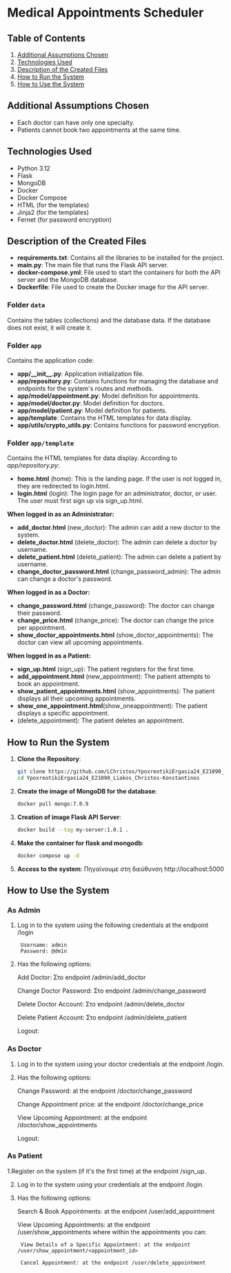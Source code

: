 #  Medical Appointments Scheduler

## Table of Contents

1. [Additional Assumptions Chosen](#additional-assumptions-chosen)
2. [Technologies Used](#technologies-used)
3. [Description of the Created Files](#description-of-the-created-files)
4. [How to Run the System](#how-to-run-the-system)
5. [How to Use the System](#how-to-use-the-system)

## Additional Assumptions Chosen

- Each doctor can have only one specialty.
- Patients cannot book two appointments at the same time.

## Technologies Used

- Python 3.12
- Flask
- MongoDB
- Docker
- Docker Compose
- HTML (for the templates)
- Jinja2 (for the templates)
- Fernet (for password encryption)

## Description of the Created Files

- **requirements.txt**: Contains all the libraries to be installed for the project.
- **main.py**: The main file that runs the Flask API server.
- **docker-compose.yml**: File used to start the containers for both the API server and the MongoDB database.
- **Dockerfile**: File used to create the Docker image for the API server.

### Folder `data`

Contains the tables (collections) and the database data. If the database does not exist, it will create it.

### Folder `app`

Contains the application code:

- **app/\_\_init\_\_.py**: Application initialization file.
- **app/repository.py**: Contains functions for managing the database and endpoints for the system's routes and methods.
- **app/model/appointment.py**: Model definition for appointments.
- **app/model/doctor.py**: Model definition for doctors.
- **app/model/patient.py**: Model definition for patients.
- **app/template**: Contains the HTML templates for data display.
- **app/utils/crypto_utils.py**: Contains functions for password encryption.

### Folder `app/template`

Contains the HTML templates for data display. According to _app/repository.py_:

- **home.html** (home): This is the landing page. If the user is not logged in, they are redirected to login.html.
- **login.html** (login): The login page for an administrator, doctor, or user. The user must first sign up via sign_up.html.

**When logged in as an Administrator:**
- **add_doctor.html** (new_doctor): The admin can add a new doctor to the system.
- **delete_doctor.html** (delete_doctor): The admin can delete a doctor by username.
- **delete_patient.html** (delete_patient): The admin can delete a patient by username.
- **change_doctor_password.html** (change_password_admin): The admin can change a doctor's password.

**When logged in as a Doctor:**
- **change_password.html** (change_password): The doctor can change their password.
- **change_price.html** (change_price): The doctor can change the price per appointment.
- **show_doctor_appointments.html** (show_doctor_appointments): The doctor can view all upcoming appointments.

**When logged in as a Patient:**
- **sign_up.html** (sign_up): The patient registers for the first time.
- **add_appointment.html** (new_appointment): The patient attempts to book an appointment.
- **show_patient_appointments.html** (show_appointments): The patient displays all their upcoming appointments.
- **show_one_appointment.html**(show_oneappointment): The patient displays a specific appointment.
- (delete_appointment): The patient deletes an appointment.


## How to Run the System

1. **Clone the Repository**:

   ```sh
   git clone https://github.com/LChristos/YpoxreotikiErgasia24_E21090_Liakos_Christos-Konstantinos.git
   cd YpoxreotikiErgasia24_E21090_Liakos_Christos-Konstantinos

2. **Create the image of MongoDB for the database**:
    ```sh
    docker pull mongo:7.0.9

3. **Creation of image Flask API Server**:
    ```sh
    docker build --tag my-server:1.0.1 .

4. **Make the container for flask and mongodb**:
    ```sh
    docker compose up -d

5. **Access to the system**:
    Πηγαίνουμε στη διεύθυνση http://localhost:5000


## How to Use the System

### As Admin
1. Log in to the system using the following credentials at the endpoint /login

        Username: admin
        Password: @dm1n

2. Has the following options:

    Add Doctor: Στο endpoint /admin/add_doctor

    Change Doctor Password: Στο endpoint /admin/change_password

    Delete Doctor Account: Στο endpoint /admin/delete_doctor
    
    Delete Patient Account: Στο endpoint /admin/delete_patient

    Logout:

### As Doctor
1. Log in to the system using your doctor credentials at the endpoint /login.

2. Has the following options:

    Change Password: at the endpoint /doctor/change_password

    Change Appointment price: at the endpoint /doctor/change_price

    View Upcoming Appointment: at the endpoint /doctor/show_appointments

    Logout:

### As Patient
1.Register on the system (if it's the first time) at the endpoint /sign_up.

2. Log in to the system using your credentials at the endpoint /login.

3. Has the following options:

    Search & Book Appointments: at the endpoint /user/add_appointment

    View Upcoming Appointments: at the endpoint /user/show_appointments
    where within the appointments you can:

        View Details of a Specific Appointment: at the endpoint /user/show_appointment/<appointment_id>

        Cancel Appointment: at the endpoint /user/delete_appointment
    
